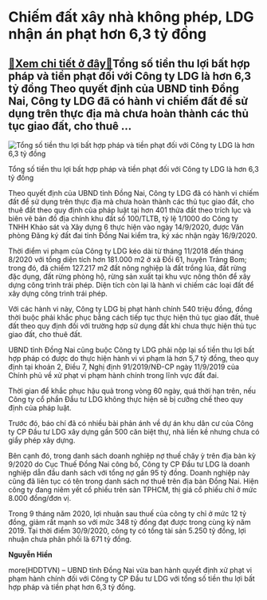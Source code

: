 Chiếm đất xây nhà không phép, LDG nhận án phạt hơn 6,3 tỷ đồng
==============================================================

[:gift:Xem chi tiết ở đây:gift:](https://hddtvn.com/chiem-dat-xay-nha-khong-phep-ldg-nhan-an-phat-hon-63-ty-dong/)Tổng số tiền thu lợi bất hợp pháp và tiền phạt đối với Công ty LDG là hơn 6,3 tỷ đồng Theo quyết định của UBND tỉnh Đồng Nai, Công ty LDG đã có hành vi chiếm đất để sử dụng trên thực địa mà chưa hoàn thành các thủ tục giao đất, cho thuê …
----------------------------------------------------------------------------------------------------------------------------------------------------------------------------------------------------------------------------------------------





![Tổng số tiền thu lợi bất hợp pháp và tiền phạt đối với Công ty LDG là hơn 6,3 tỷ đồng](https://hddtvn.com/wp-content/uploads/2021/01/2151_screenshot-5.jpg "Tổng số tiền thu lợi bất hợp pháp và tiền phạt đối với Công ty LDG là hơn 6,3 tỷ đồng")


Tổng số tiền thu lợi bất hợp pháp và tiền phạt đối với Công ty LDG là hơn 6,3 tỷ đồng



Theo quyết định của UBND tỉnh Đồng Nai, Công ty LDG đã có hành vi chiếm đất để sử dụng trên thực địa mà chưa hoàn thành các thủ tục giao đất, cho thuê đất theo quy định của pháp luật tại hơn 401 thửa đất theo trích lục và biên vẽ bản đồ địa chính khu đất số 100/TLTB, tỷ lệ 1/1000 do Công ty TNHH Khảo sát và Xây dựng 6 thực hiện vào ngày 14/9/2020, được Văn phòng Đăng ký đất đai tỉnh Đồng Nai kiểm tra, ký xác nhận ngày 16/9/2020.


Thời điểm vi phạm của Công ty LDG kéo dài từ tháng 11/2018 đến tháng 8/2020 với tổng diện tích hơn 181.000 m2 ở xã Đồi 61, huyện Trảng Bom; trong đó, đã chiếm 127.217 m2 đất nông nghiệp là đất trồng lúa, đất rừng đặc dụng, đất rừng phòng hộ, rừng sản xuất tại khu vực nông thôn để xây dựng công trình trái phép. Diện tích còn lại là hành vi chiếm các loại đất để xây dựng công trình trái phép.


Với các hành vi này, Công ty LDG bị phạt hành chính 540 triệu đồng, đồng thời buộc phải khắc phục bằng cách tiếp tục thực hiện thủ tục giao đất, thuê đất theo quy định đối với trường hợp sử dụng đất khi chưa thực hiện thủ tục giao đất, cho thuê đất.


UBND tỉnh Đồng Nai cũng buộc Công ty LDG phải nộp lại số tiền thu lợi bất hợp pháp có được do thực hiện hành vi vi phạm là hơn 5,7 tỷ đồng, theo quy định tại khoản 2, Điều 7, Nghị định 91/2019/NĐ-CP ngày 11/9/2019 của Chính phủ về xử phạt vi phạm hành chính trong lĩnh vực đất đai.


Thời gian để khắc phục hậu quả trong vòng 60 ngày, quá thời hạn trên, nếu Công ty cổ phần Đầu tư LDG không thực hiện sẽ bị cưỡng chế theo quy định của pháp luật.


Trước đó, báo chí đã có nhiều bài phản ánh về dự án khu dân cư của Công ty CP Đầu tư LDG xây dựng gần 500 căn biệt thự, nhà liền kề nhưng chưa có giẩy phép xây dựng.


Bên cạnh đó, trong danh sách doanh nghiệp nợ thuế chây ỳ trên địa bàn kỳ 9/2020 do Cục Thuế Đồng Nai công bố, Công ty CP Đầu tư LDG là doanh nghiệp dẫn đầu danh sách với tổng nợ gần 95 tỷ đồng. Doanh nghiệp này cũng đã liên tục có tên trong danh sách nợ thuế trên địa bàn Đồng Nai. Hiện công ty đang niêm yết cổ phiếu trên sàn TPHCM, thị giá cổ phiếu chỉ ở mức 8.000 đồng/đơn vị.


Trong 9 tháng năm 2020, lợi nhuận sau thuế của công ty chỉ ở mức 12 tỷ đồng, giảm rất mạnh so với mức 348 tỷ đồng đạt được trong cùng kỳ năm 2019. Tại thời điểm 30/9/2020, công ty có tổng tài sản 5.250 tỷ đồng, lợi nhuận chưa phân phối là 671 tỷ đồng.




**Nguyễn Hiền**



more(HDDTVN) – UBND tỉnh Đồng Nai vừa ban hành quyết định xử phạt vi phạm hành chính đối với Công ty CP Đầu tư LDG với tổng số tiền thu lợi bất hợp pháp và tiền phạt hơn 6,3 tỷ đồng.

